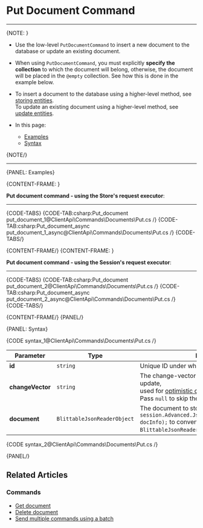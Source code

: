 # Put Document Command
---

{NOTE: }

* Use the low-level `PutDocumentCommand` to insert a new document to the database or update an existing document.

* When using `PutDocumentCommand`, you must explicitly **specify the collection** to which the document will belong, 
  otherwise, the document will be placed in the `@empty` collection. See how this is done in the example below.

* To insert a document to the database using a higher-level method, see [storing entities](../../../client-api/session/storing-entities).  
  To update an existing document using a higher-level method, see [update entities](../../../client-api/session/updating-entities).

* In this page:

   * [Examples](../../../client-api/commands/documents/put#examples)
   * [Syntax](../../../client-api/commands/documents/put#syntax)

{NOTE/}

---

{PANEL: Examples}

{CONTENT-FRAME: }

**Put document command - using the Store's request executor**:

---

{CODE-TABS}
{CODE-TAB:csharp:Put_document put_document_1@ClientApi\Commands\Documents\Put.cs /}
{CODE-TAB:csharp:Put_document_async put_document_1_async@ClientApi\Commands\Documents\Put.cs /}
{CODE-TABS/}

{CONTENT-FRAME/}
{CONTENT-FRAME: }

**Put document command - using the Session's request executor**:

---

{CODE-TABS}
{CODE-TAB:csharp:Put_document put_document_2@ClientApi\Commands\Documents\Put.cs /}
{CODE-TAB:csharp:Put_document_async put_document_2_async@ClientApi\Commands\Documents\Put.cs /}
{CODE-TABS/}

{CONTENT-FRAME/}
{PANEL/}

{PANEL: Syntax}

{CODE syntax_1@ClientApi\Commands\Documents\Put.cs /}

| Parameter        | Type                        | Description                                                                                                                                                                                                                                          |
|------------------|-----------------------------|------------------------------------------------------------------------------------------------------------------------------------------------------------------------------------------------------------------------------------------------------|
| **id**           | `string`                    | Unique ID under which document will be stored.                                                                                                                                                                                                       |
| **changeVector** | `string`                    | The change-vector of the document you wish to update,<br>used for [optimistic concurrency control](../../../server/clustering/replication/change-vector#concurrency-control-&-change-vectors).<br>Pass `null` to skip the check and force the 'put'. |
| **document**     | `BlittableJsonReaderObject` | The document to store. Use:<br>`session.Advanced.JsonConverter.ToBlittable(doc, docInfo);` to convert your entity to a `BlittableJsonReaderObject`.                                                                                                  |

{CODE syntax_2@ClientApi\Commands\Documents\Put.cs /}

{PANEL/}

## Related Articles

### Commands

- [Get document](../../../client-api/commands/documents/get)
- [Delete document](../../../client-api/commands/documents/delete)
- [Send multiple commands using a batch](../../../client-api/commands/batches/how-to-send-multiple-commands-using-a-batch)
